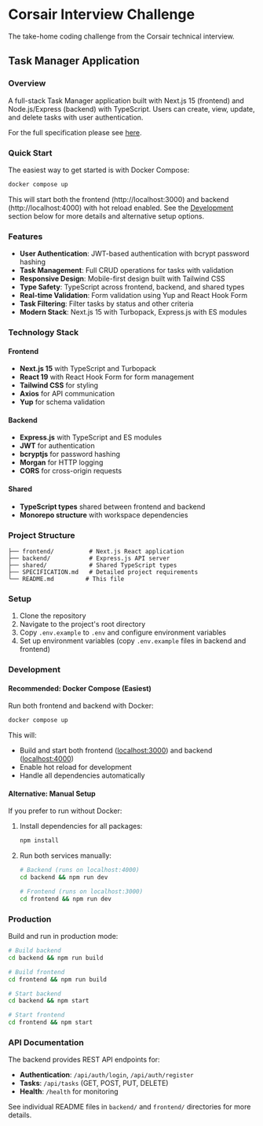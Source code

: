 # Corsair Interview Challenge
The take-home coding challenge from the Corsair technical interview.

## Task Manager Application

### Overview
A full-stack Task Manager application built with Next.js 15 (frontend) and Node.js/Express (backend) with TypeScript. Users can create, view, update, and delete tasks with user authentication.

For the full specification please see [here](./SPECIFICATION.md).

### Quick Start
The easiest way to get started is with Docker Compose:

```sh
docker compose up
```

This will start both the frontend (http://localhost:3000) and backend (http://localhost:4000) with hot reload enabled. See the [Development](#development) section below for more details and alternative setup options.

### Features
- **User Authentication**: JWT-based authentication with bcrypt password hashing
- **Task Management**: Full CRUD operations for tasks with validation
- **Responsive Design**: Mobile-first design built with Tailwind CSS
- **Type Safety**: TypeScript across frontend, backend, and shared types
- **Real-time Validation**: Form validation using Yup and React Hook Form
- **Task Filtering**: Filter tasks by status and other criteria
- **Modern Stack**: Next.js 15 with Turbopack, Express.js with ES modules

### Technology Stack

#### Frontend
- **Next.js 15** with TypeScript and Turbopack
- **React 19** with React Hook Form for form management
- **Tailwind CSS** for styling
- **Axios** for API communication
- **Yup** for schema validation

#### Backend
- **Express.js** with TypeScript and ES modules
- **JWT** for authentication
- **bcryptjs** for password hashing
- **Morgan** for HTTP logging
- **CORS** for cross-origin requests

#### Shared
- **TypeScript types** shared between frontend and backend
- **Monorepo structure** with workspace dependencies

### Project Structure
```
├── frontend/          # Next.js React application
├── backend/           # Express.js API server
├── shared/            # Shared TypeScript types
├── SPECIFICATION.md   # Detailed project requirements
└── README.md         # This file
```

### Setup
1. Clone the repository
2. Navigate to the project's root directory
3. Copy `.env.example` to `.env` and configure environment variables
4. Set up environment variables (copy `.env.example` files in backend and frontend)

### Development

#### Recommended: Docker Compose (Easiest)
Run both frontend and backend with Docker:

```sh
docker compose up
```

This will:
- Build and start both frontend ([localhost:3000](http://localhost:3000)) and backend ([localhost:4000](http://localhost:4000))
- Enable hot reload for development
- Handle all dependencies automatically

#### Alternative: Manual Setup
If you prefer to run without Docker:

1. Install dependencies for all packages:
   ```sh
   npm install
   ```

2. Run both services manually:
   ```sh
   # Backend (runs on localhost:4000)
   cd backend && npm run dev

   # Frontend (runs on localhost:3000)
   cd frontend && npm run dev
   ```

### Production
Build and run in production mode:

```sh
# Build backend
cd backend && npm run build

# Build frontend
cd frontend && npm run build

# Start backend
cd backend && npm start

# Start frontend
cd frontend && npm start
```

### API Documentation
The backend provides REST API endpoints for:
- **Authentication**: `/api/auth/login`, `/api/auth/register`
- **Tasks**: `/api/tasks` (GET, POST, PUT, DELETE)
- **Health**: `/health` for monitoring

See individual README files in `backend/` and `frontend/` directories for more details.
